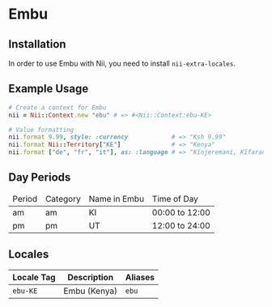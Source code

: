 <!-- This file has been generated. Source: src/docs/languages/_template.md.erb -->

# Embu

## Installation

In order to use Embu with Nii, you need to install `nii-extra-locales`.

## Example Usage

``` ruby
# Create a context for Embu
nii = Nii::Context.new "ebu" # => #<Nii::Context:ebu-KE>

# Value formatting
nii.format 9.99, style: :currency            # => "Ksh 9.99"
nii.format Nii::Territory["KE"]              # => "Kenya"
nii.format ["de", "fr", "it"], as: :language # => "Kĩnjeremani, Kĩfaransa, Kĩitaliano"
```

## Day Periods


<table>
  <thead>
    <tr>
      <td>Period</td>
      <td>Category</td>
      <td>Name in Embu</td>
      <td>Time of Day</td>
    </tr>
  </thead>
  <tbody>
    <tr>
      <td>am</td>
      <td>am</td>
      <td>KI</td>
      <td>00:00 to 12:00</td>
    </tr>
    <tr>
      <td>pm</td>
      <td>pm</td>
      <td>UT</td>
      <td>12:00 to 24:00</td>
    </tr>
  </tbody>
</table>



## Locales

<table>
  <thead>
    <tr>
      <th>Locale Tag</th>
      <th>Description</th>
      <th>Aliases</th>
    </tr>
  </thead>
  <tbody>
    <tr>
      <td><code>ebu-KE</code></td>
      <td>Embu (Kenya)</td>
      <td><code>ebu</code></td>
    </tr>
  </tbody>
</table>

